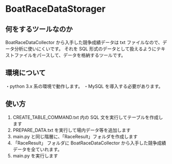 # BoatRaceDataStorager

## 何をするツールなのか
BoatRaceDataCollector から入手した競争成績データは txt ファイルなので、データ分析に使いにくいです。
それを SQL 形式のデータとして扱えるようにテキストファイルをパースして、データを格納するツールです。

## 環境について
・python 3.x 系の環境で動作します。
・MySQL を導入する必要があります。

## 使い方
1. CREATE_TABLE_COMMAND.txt 内の SQL 文を実行してテーブルを作成します
2. PREPARE_DATA.txt を実行して場内データ等を追加します
3. main.py と同じ階層に、「RaceResult」フォルダを作成します
4. 「RaceResult」 フォルダに BoatRaceDataCollector から入手した競争成績データを全ていれます。
5. main.py を実行します
